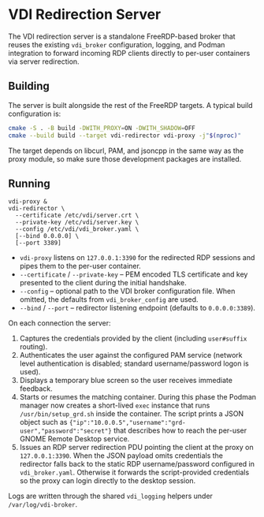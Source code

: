 # VDI Redirection Server

The VDI redirection server is a standalone FreeRDP-based broker that reuses the
existing `vdi_broker` configuration, logging, and Podman integration to forward
incoming RDP clients directly to per-user containers via server redirection.

## Building

The server is built alongside the rest of the FreeRDP targets. A typical build
configuration is:

```bash
cmake -S . -B build -DWITH_PROXY=ON -DWITH_SHADOW=OFF
cmake --build build --target vdi-redirector vdi-proxy -j"$(nproc)"
```

The target depends on libcurl, PAM, and jsoncpp in the same way as the proxy
module, so make sure those development packages are installed.

## Running

```
vdi-proxy &
vdi-redirector \
  --certificate /etc/vdi/server.crt \
  --private-key /etc/vdi/server.key \
  --config /etc/vdi/vdi_broker.yaml \
  [--bind 0.0.0.0] \
  [--port 3389]
```

* `vdi-proxy` listens on `127.0.0.1:3390` for the redirected RDP sessions and
  pipes them to the per-user container.
* `--certificate` / `--private-key` – PEM encoded TLS certificate and key
  presented to the client during the initial handshake.
* `--config` – optional path to the VDI broker configuration file. When omitted,
  the defaults from `vdi_broker_config` are used.
* `--bind` / `--port` – redirector listening endpoint (defaults to
  `0.0.0.0:3389`).

On each connection the server:

1. Captures the credentials provided by the client (including `user#suffix`
   routing).
2. Authenticates the user against the configured PAM service (network level
   authentication is disabled; standard username/password logon is used).
3. Displays a temporary blue screen so the user receives immediate feedback.
4. Starts or resumes the matching container. During this phase the Podman
   manager now creates a short-lived `exec` instance that runs
   `/usr/bin/setup_grd.sh` inside the container. The script prints a JSON object
   such as `{"ip":"10.0.0.5","username":"grd-user","password":"secret"}` that
   describes how to reach the per-user GNOME Remote Desktop service.
5. Issues an RDP server redirection PDU pointing the client at the proxy on
   `127.0.0.1:3390`. When the JSON payload omits credentials the redirector falls
   back to the static RDP username/password configured in `vdi_broker.yaml`.
   Otherwise it forwards the script-provided credentials so the proxy can login
   directly to the desktop session.

Logs are written through the shared `vdi_logging` helpers under
`/var/log/vdi-broker`.
